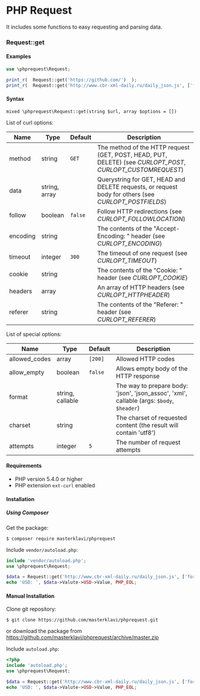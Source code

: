 
# PHP Request

It includes some functions to easy requesting and parsing data.


### Request::get

#### Examples

```PHP
use \phprequest\Request;

print_r(  Request::get('https://github.com/')  );
print_r(  Request::get('http://www.cbr-xml-daily.ru/daily_json.js', ['format' => 'json'])  );
```

#### Syntax

`mixed \phprequest\Request::get(string $url, array $options = [])`

List of curl options:
 
| Name | Type | Default | Description |
|---|---|---|---|
| method | string | `GET` | The method of the HTTP request (GET, POST, HEAD, PUT, DELETE) (see *CURLOPT_POST*, *CURLOPT_CUSTOMREQUEST*) |
| data | string, array |  | Querystring for GET, HEAD and DELETE requests, or request body for others (see *CURLOPT_POSTFIELDS*) |
| follow | boolean | `false` | Follow HTTP redirections (see *CURLOPT_FOLLOWLOCATION*) |
| encoding | string |  | The contents of the "Accept-Encoding: " header (see *CURLOPT_ENCODING*) |
| timeout | integer | `300` | The timeout of one request (see *CURLOPT_TIMEOUT*) |
| cookie | string |  | The contents of the "Cookie: " header (see *CURLOPT_COOKIE*) |
| headers | array |  | An array of HTTP headers (see *CURLOPT_HTTPHEADER*) |
| referer | string |  | The contents of the "Referer: " header (see *CURLOPT_REFERER*) |

List of special options:

| Name | Type | Default | Description |
|---|---|---|---|
| allowed_codes | array | `[200]` | Allowed HTTP codes |
| allow_empty | boolean | `false` | Allows empty body of the HTTP response |
| format | string, callable |  | The way to prepare body: 'json', 'json_assoc', 'xml', callable (args: `$body`, `$header`) |
| charset | string |  | The charset of requested content (the result will contain 'utf8') |
| attempts | integer | `5` | The number of request attempts |

#### Requirements

- PHP version 5.4.0 or higher
- PHP extension `ext-curl` enabled

#### Installation 

##### Using Composer

Get the package:
```
$ composer require masterklavi/phprequest
```

Include `vendor/autoload.php`:
```PHP
include 'vendor/autoload.php';
use \phprequest\Request;

$data = Request::get('http://www.cbr-xml-daily.ru/daily_json.js', ['format' => 'json']);
echo 'USD: ', $data->Valute->USD->Value, PHP_EOL;
```

#### Manual Installation

Clone git repository:
```
$ git clone https://github.com/masterklavi/phprequest.git
```
or download the package from https://github.com/masterklavi/phprequest/archive/master.zip

Include `autoload.php`:
```PHP
<?php
include 'autoload.php';
use \phprequest\Request;

$data = Request::get('http://www.cbr-xml-daily.ru/daily_json.js', ['format' => 'json']);
echo 'USD: ', $data->Valute->USD->Value, PHP_EOL;
```
